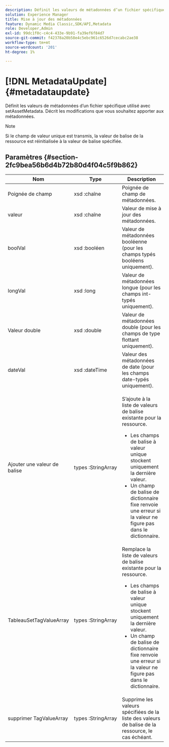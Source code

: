 ```yaml
---
description: Définit les valeurs de métadonnées d’un fichier spécifique utilisé avec setAssetMetadata. Décrit les modifications que vous souhaitez apporter aux métadonnées.
solution: Experience Manager
title: Mise à jour des métadonnées
feature: Dynamic Media Classic,SDK/API,Metadata
role: Developer,Admin
exl-id: 99dc1f0c-c4c4-433e-9b91-fa39ef6f84d7
source-git-commit: f42378a20b58e4c5ebc961c6526d7cecabc2ae38
workflow-type: tm+mt
source-wordcount: '201'
ht-degree: 1%

---
```


# [!DNL MetadataUpdate]{#metadataupdate}

Définit les valeurs de métadonnées d’un fichier spécifique utilisé avec setAssetMetadata. Décrit les modifications que vous souhaitez apporter aux métadonnées.

>[!NOTE]
>
>Si le champ de valeur unique est transmis, la valeur de balise de la ressource est réinitialisée à la valeur de balise spécifiée.

## Paramètres {#section-2fc9bea56b6d4b72b80d4f04c5f9b862}

<table id="table_04100BB8ABD84EF68B0A7CE3AD946414"> 
 <thead> 
  <tr> 
   <th colname="col1" class="entry"> Nom </th> 
   <th colname="col2" class="entry"> Type </th> 
   <th colname="col3" class="entry"> Description </th> 
  </tr> 
 </thead>
 <tbody> 
  <tr> 
   <td colname="col1"> <span class="codeph"><span class="varname"> Poignée</span> de champ </span> </td> 
   <td colname="col2"> <span class="codeph"> xsd :chaîne</span> </td> 
   <td colname="col3"> Poignée de champ de métadonnées. </td> 
  </tr> 
  <tr> 
   <td colname="col1"> <span class="codeph"><span class="varname"> valeur</span> </span> </td> 
   <td colname="col2"> <span class="codeph"> xsd :chaîne</span> </td> 
   <td colname="col3"> Valeur de mise à jour des métadonnées. </td> 
  </tr> 
  <tr> 
   <td colname="col1"> <span class="codeph"><span class="varname"> boolVal</span> </span> </td> 
   <td colname="col2"> <span class="codeph"> xsd :booléen</span> </td> 
   <td colname="col3"> Valeur de métadonnées booléenne (pour les champs typés booléens uniquement). </td> 
  </tr> 
  <tr> 
   <td colname="col1"> <span class="codeph"><span class="varname"> longVal</span> </span> </td> 
   <td colname="col2"> <span class="codeph"> xsd :long</span> </td> 
   <td colname="col3"> Valeur de métadonnées longue (pour les champs int-typés uniquement). </td> 
  </tr> 
  <tr> 
   <td colname="col1"> <span class="codeph"><span class="varname"></span> Valeur double </span> </td> 
   <td colname="col2"> <span class="codeph"> xsd :double</span> </td> 
   <td colname="col3"> Valeur de métadonnées double (pour les champs de type flottant uniquement). </td> 
  </tr> 
  <tr> 
   <td colname="col1"> <span class="codeph"><span class="varname"> dateVal</span> </span> </td> 
   <td colname="col2"> <span class="codeph"> xsd :dateTime</span> </td> 
   <td colname="col3"> Valeur des métadonnées de date (pour les champs date-typés uniquement). </td> 
  </tr> 
  <tr> 
   <td colname="col1"> <span class="codeph"><span class="varname"> Ajouter une valeur de balise</span> </span> </td> 
   <td colname="col2"> <span class="codeph"> types :StringArray</span> </td> 
   <td colname="col3"> <p>S’ajoute à la liste de valeurs de balise existante pour la ressource. 
     <ul id="ul_08DE6C490B614560A6118E7AC59720E3"> 
      <li id="li_358A3BDC0EC94CCF8178CD789F09F804">Les champs de balise à valeur unique stockent uniquement la dernière valeur. </li> 
      <li id="li_3F47D3A3C63A4752BF9A45F7B00A6E70">Un champ de balise de dictionnaire fixe renvoie une erreur si la valeur ne figure pas dans le dictionnaire. </li> 
     </ul> </p> </td> 
  </tr> 
  <tr> 
   <td colname="col1"> <span class="codeph"><span class="varname"> TableauSetTagValueArray</span> </span> </td> 
   <td colname="col2"> <span class="codeph"> types :StringArray</span> </td> 
   <td colname="col3">Remplace la liste de valeurs de balise existante pour la ressource. 
    <ul id="ul_941C915C69E84CF2AC5938378837EB92"> 
     <li id="li_6E85019335034B2EB1302696AE690ED5">Les champs de balise à valeur unique stockent uniquement la dernière valeur. </li> 
     <li id="li_0DC56717EBB642D29FB7A3D043CEDED1">Un champ de balise de dictionnaire fixe renvoie une erreur si la valeur ne figure pas dans le dictionnaire. </li> 
    </ul> </td> 
  </tr> 
  <tr> 
   <td colname="col1"> <span class="codeph"><span class="varname"> supprimer TagValueArray</span> </span> </td> 
   <td colname="col2"> <span class="codeph"> types :StringArray</span> </td> 
   <td colname="col3"> Supprime les valeurs spécifiées de la liste des valeurs de balise de la ressource, le cas échéant. </td> 
  </tr> 
 </tbody> 
</table>
